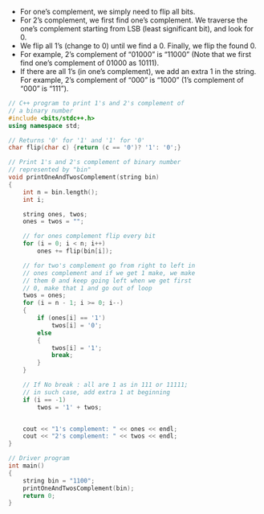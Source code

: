 - For one’s complement, we simply need to flip all bits.
- For 2’s complement, we first find one’s complement. We traverse the one’s complement starting from LSB (least significant bit), and look for 0.
- We flip all 1’s (change to 0) until we find a 0. Finally, we flip the found 0.
- For example, 2’s complement of “01000” is “11000” (Note that we first find one’s complement of 01000 as 10111).
- If there are all 1’s (in one’s complement), we add an extra 1 in the string. For example, 2’s complement of “000” is “1000” (1’s complement of “000” is “111”).


```cpp
// C++ program to print 1's and 2's complement of
// a binary number
#include <bits/stdc++.h>
using namespace std;

// Returns '0' for '1' and '1' for '0'
char flip(char c) {return (c == '0')? '1': '0';}

// Print 1's and 2's complement of binary number
// represented by "bin"
void printOneAndTwosComplement(string bin)
{
	int n = bin.length();
	int i;

	string ones, twos;
	ones = twos = "";

	// for ones complement flip every bit
	for (i = 0; i < n; i++)
		ones += flip(bin[i]);

	// for two's complement go from right to left in
	// ones complement and if we get 1 make, we make
	// them 0 and keep going left when we get first
	// 0, make that 1 and go out of loop
	twos = ones;
	for (i = n - 1; i >= 0; i--)
	{
		if (ones[i] == '1')
			twos[i] = '0';
		else
		{
			twos[i] = '1';
			break;
		}
	}

	// If No break : all are 1 as in 111 or 11111;
	// in such case, add extra 1 at beginning
	if (i == -1)
		twos = '1' + twos;


	cout << "1's complement: " << ones << endl;
	cout << "2's complement: " << twos << endl;
}

// Driver program
int main()
{
	string bin = "1100";
	printOneAndTwosComplement(bin);
	return 0;
}

```
